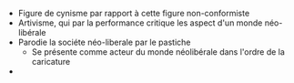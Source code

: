 - Figure de cynisme par rapport à cette figure non-conformiste
- Artivisme, qui par la performance critique les aspect d'un monde néo-libérale
- Parodie la sociéte néo-liberale par le pastiche
	- Se présente comme acteur du monde néolibérale dans l'ordre de la caricature
-